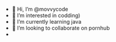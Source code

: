 - 👋 Hi, I’m @movvycode
- 👀 I’m interested in codding)
- 🌱 I’m currently learning java
- 💞️ I’m looking to collaborate on pornhub
- 

<!---
я ебанат натрия)
--->
